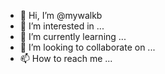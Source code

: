 - 👋 Hi, I’m @mywalkb
- 👀 I’m interested in ...
- 🌱 I’m currently learning ...
- 💞️ I’m looking to collaborate on ...
- 📫 How to reach me ...

<!---
mywalkb/mywalkb is a ✨ special ✨ repository because its `README.md` (this file) appears on your GitHub profile.
You can click the Preview link to take a look at your changes.
--->
